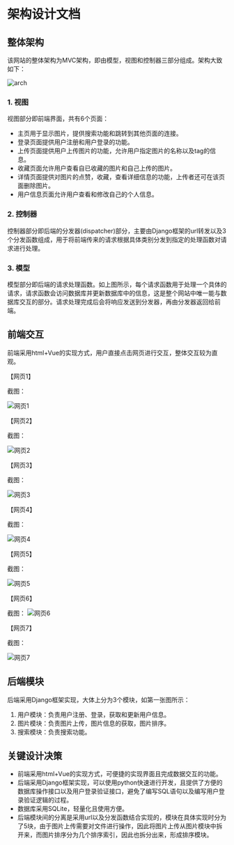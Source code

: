 # 架构设计文档

## 整体架构

该网站的整体架构为MVC架构，即由模型，视图和控制器三部分组成。架构大致如下：

![arch](.\arch.png)

### 1. 视图

视图部分即前端界面，共有6个页面：

* 主页用于显示图片，提供搜索功能和跳转到其他页面的连接。
* 登录页面提供用户注册和用户登录的功能。
* 上传页面提供用户上传图片的功能，允许用户指定图片的名称以及tag的信息。
* 收藏页面允许用户查看自已收藏的图片和自己上传的图片。
* 详情页面提供对图片的点赞，收藏，查看详细信息的功能，上传者还可在该页面删除图片。
* 用户信息页面允许用户查看和修改自己的个人信息。

### 2. 控制器

控制器部分即后端的分发器(dispatcher)部分，主要由Django框架的url转发以及3个分发函数组成，用于将前端传来的请求根据具体类别分发到指定的处理函数对请求进行处理。

### 3. 模型

模型部分即后端的请求处理函数。如上图所示，每个请求函数用于处理一个具体的请求，请求函数会访问数据库并更新数据库中的信息，这是整个网站中唯一能与数据库交互的部分。请求处理完成后会将响应发送到分发器，再由分发器返回给前端。

## 前端交互

前端采用html+Vue的实现方式，用户直接点击网页进行交互，整体交互较为直观。

【网页1】

 截图：

![网页1](arch.assets\网页1.png)  



【网页2】

 截图：

![网页2](arch.assets\网页2.png)

 

【网页3】

截图：

![网页3](arch.assets\网页3.png)



【网页4】

截图：

![网页4](arch.assets\网页4.png)



【网页5】

截图：

![网页5](arch.assets\网页5.png)



【网页6】

截图： ![网页6](arch.assets\网页6.png)



【网页7】

截图：

![网页7](arch.assets\网页7.png)



## 后端模块

后端采用Django框架实现，大体上分为3个模块，如第一张图所示：

1. 用户模块：负责用户注册、登录，获取和更新用户信息。
2. 图片模块：负责图片上传，图片信息的获取，图片排序。
3. 搜索模块：负责搜索功能。

## 关键设计决策

* 前端采用html+Vue的实现方式，可便捷的实现界面且完成数据交互的功能。
* 后端采用Django框架实现，可以使用python快速进行开发，且提供了方便的数据库操作接口以及用户登录验证接口，避免了编写SQL语句以及编写用户登录验证逻辑的过程。
* 数据库采用SQLite，轻量化且使用方便。
* 后端模块间的分离是采用url以及分发函数结合实现的，模块在具体实现时分为了5块，由于图片上传需要对文件进行操作，因此将图片上传从图片模块中拆开来，而图片排序分为几个排序索引，因此也拆分出来，形成排序模块。